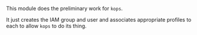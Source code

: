 This module does the preliminary work for `kops`.

It just creates the IAM group and user and associates appropriate profiles to
each to allow `kops` to do its thing.